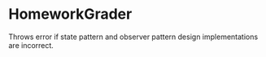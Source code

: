 # HomeworkGrader
Throws error if state pattern and observer pattern design implementations are incorrect.
